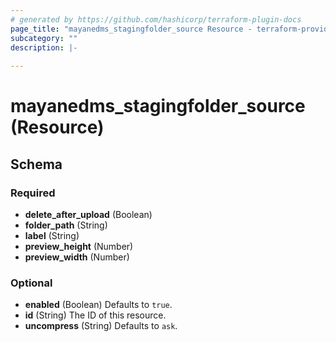 ```yaml
---
# generated by https://github.com/hashicorp/terraform-plugin-docs
page_title: "mayanedms_stagingfolder_source Resource - terraform-provider-mayan-edms"
subcategory: ""
description: |-
  
---
```


# mayanedms_stagingfolder_source (Resource)





<!-- schema generated by tfplugindocs -->
## Schema

### Required

- **delete_after_upload** (Boolean)
- **folder_path** (String)
- **label** (String)
- **preview_height** (Number)
- **preview_width** (Number)

### Optional

- **enabled** (Boolean) Defaults to `true`.
- **id** (String) The ID of this resource.
- **uncompress** (String) Defaults to `ask`.


